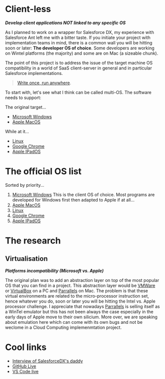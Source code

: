 # Client-less
***Develop client applications NOT linked to any specific OS***

As I planned to work on a wrapper for Salesforce DX, my experience with Salesforce Ant left me with a bitter taste. If you initiate your project with implementation teams in mind, there is a common wall you will be hitting soon or later: **The developer OS of choice**. Some developers are working on Wintel platforms (the majority) and some are on Mac (a sizeable chunk).

The point of this project is to address the issue of the target machine OS compatibility in a world of SaaS client-server in general and in particular Salesforce implementations.

> [Write once, run anywhere](https://en.wikipedia.org/wiki/Write_once,_run_anywhere).

To start with, let's see what I think can be called multi-OS. The software needs to support:

The original target...
* [Microsoft Windows](https://www.microsoft.com/en-gb/windows)
* [Apple MacOS](https://www.apple.com/uk/macos)

While at it...
* [Linux](https://en.wikipedia.org/wiki/Linux)
* [Google Chrome](https://chromeos.google/)
* [Apple IPadOS](https://www.apple.com/uk/ipados)

# The official  OS list

Sorted by priority...

1. [Microsoft Windows](https://www.microsoft.com/en-gb/windows) This is the client OS of choice. Most programs are developed for Windows first then adapted to Apple if at all...
1. [Apple MacOS](https://www.apple.com/uk/macos)
1. [Linux](https://en.wikipedia.org/wiki/Linux)
1. [Google Chrome](https://chromeos.google/)
1. [Apple IPadOS](https://www.apple.com/uk/ipados)

# The research
## Virtualisation
***Platforms incompatibility (Microsoft vs. Apple)***

The original plan was to add an abstraction layer on top of the most popular OS that you can find in a project. This abstraction layer would be [VMWare](https://www.vmware.com/) or [VirtualBox](https://www.virtualbox.org/) on a PC and [Parrallels](https://www.parallels.com/) on Mac. The problem is that these virtual environments are related to the micro-processor instruction set, hence whatever you do, soon or later you will be hitting the Intel vs. Apple processor challenge. I appreciate that nowadays [Parrallels](https://www.parallels.com/products/desktop/) is selling itself as a WinTel emulator but this has not been always the case especially in the early days of Apple move to their own silicium. More over, we are speaking about emulation here which can come with its own bugs and not be weclome in a Cloud Computing implemenmtation project.   

# Cool links

* [Interview of SalesforceDX's daddy](https://www.youtube.com/watch?v=Kfw_alKEmFY)
* [GitHub Live](https://github.dev/github/dev)
* [VS Code live](https://vscode.dev/)
